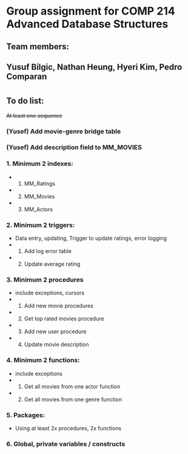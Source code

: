 # Group assignment for COMP 214 Advanced Database Structures
## Team members:
## Yusuf Bilgic, Nathan Heung, Hyeri Kim, Pedro Comparan

#

## To do list:
~~At least one sequence~~
### (Yusef) Add movie-genre bridge table
### (Yusef) Add description field to MM_MOVIES
### 1. Minimum 2 indexes:
- 1. MM_Ratings 
- 2. MM_Movies
- 3. MM_Actors
### 2. Minimum 2 triggers:
- Data entry, updating, Trigger to update ratings, error logging
- 1. Add log error table
- 2. Update average rating
### 3. Minimum 2 procedures
- include exceptions, cursors
- 1. Add new movie procedures
- 2. Get top rated movies procedure
- 3. Add new user procedure
- 4. Update movie description
### 4. Minimum 2 functions:
- include exceptions
- 1. Get all movies from one actor function
- 2. Get all movies from one genre function
### 5. Packages:
- Using at least 2x procedures, 2x functions
### 6. Global, private variables / constructs
